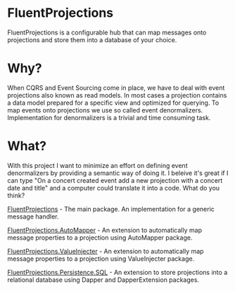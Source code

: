 FluentProjections
==================

FluentProjections is a configurable hub that can map messages onto projections and store them into a database of your choice.

Why?
====

When CQRS and Event Sourcing come in place, we have to deal with event projections also known as read models. In most cases a projection contains a data model prepared for a specific view and optimized for querying. To map events onto projections we use so called event denormalizers. Implementation for denormalizers is a trivial and time consuming task.

What?
====

With this project I want to minimize an effort on defining event denormalizers by providing a semantic way of doing it. I beleive it's great if I can type "On a concert created event add a new projection with a concert date and title" and a computer could translate it into a code. What do you think?

[FluentProjections](https://github.com/corker/FluentProjections) - The main package. An implementation for a generic message handler.

[FluentProjections.AutoMapper](https://github.com/corker/FluentProjections.AutoMapper) - An extension to automatically map message properties to a projection using AutoMapper package.

[FluentProjections.ValueInjecter](https://github.com/corker/FluentProjections.ValueInjecter) - An extension to automatically map message properties to a projection using ValueInjecter package.

[FluentProjections.Persistence.SQL](https://github.com/corker/FluentProjections.Persistence.SQL) - An extension to store projections into a relational database using Dapper and DapperExtension packages.
